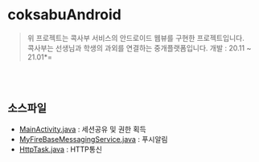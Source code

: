 # coksabuAndroid
> 위 프로젝트는 콕사부 서비스의 안드로이드 웹뷰를 구현한 프로젝트입니다.  
> 콕사부는 선생님과 학생의 과외를 연결하는 중개플랫폼입니다.
> 개발 : 20.11 ~ 21.01*=
<br/>
<br/>

## 소스파일
* [MainActivity.java](https://github.com/yojic-jung/coksabuAndroid/blob/main/app/src/main/java/com/dywlr/coksabuandroid/MainActivity.java) : 세션공유 및 권한 획득
* [MyFireBaseMessagingService.java](https://github.com/yojic-jung/coksabuAndroid/blob/main/app/src/main/java/com/dywlr/coksabuandroid/MyFireBaseMessagingService.java) : 푸시알림
* [HttpTask.java](https://github.com/yojic-jung/coksabuAndroid/blob/main/app/src/main/java/com/dywlr/coksabuandroid/HttpTask.java) : HTTP통신
<br/>

